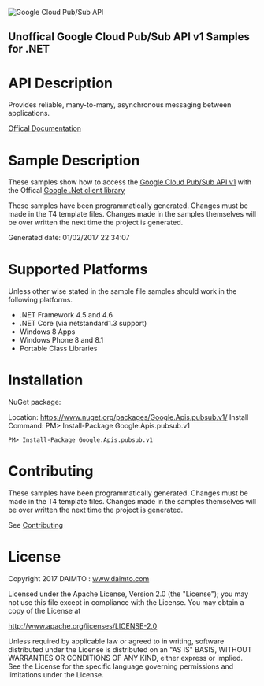 ﻿![Google Cloud Pub/Sub API](https://www.gstatic.com/images/branding/product/1x/googleg_32dp.png)

## Unoffical Google Cloud Pub/Sub API v1 Samples for .NET  ##

API Description
=============

Provides reliable, many-to-many, asynchronous messaging between applications.

[Offical Documentation](https://cloud.google.com/pubsub/docs)

Sample Description
=============

These samples show how to access the [Google Cloud Pub/Sub API v1](https://cloud.google.com/pubsub/docs) with the Offical [Google .Net client library](https://github.com/google/google-api-dotnet-client)

These samples have been programmatically generated. Changes must be made in the T4 template files. Changes made in the samples themselves will be over written the next time the project is generated.

Generated date: 01/02/2017 22:34:07 

Supported Platforms
=================================

Unless other wise stated in the sample file samples should work in the following platforms.

* .NET Framework 4.5 and 4.6
* .NET Core (via netstandard1.3 support)
* Windows 8 Apps
* Windows Phone 8 and 8.1
* Portable Class Libraries

Installation
=================================

NuGet package:

Location: https://www.nuget.org/packages/Google.Apis.pubsub.v1/ 
Install Command: PM>  Install-Package Google.Apis.pubsub.v1

```
PM> Install-Package Google.Apis.pubsub.v1
```

Contributing
=================================

These samples have been programmatically generated. Changes must be made in the T4 template files. Changes made in the samples themselves will be over written the next time the project is generated.

See [Contributing](CONTRIBUTING.md)

License
=================================

Copyright 2017 DAIMTO :  www.daimto.com

Licensed under the Apache License, Version 2.0 (the "License"); you may not use this file except in compliance with
the License. You may obtain a copy of the License at

http://www.apache.org/licenses/LICENSE-2.0

Unless required by applicable law or agreed to in writing, software distributed under the License is distributed on
an "AS IS" BASIS, WITHOUT WARRANTIES OR CONDITIONS OF ANY KIND, either express or implied. See the License for the
specific language governing permissions and limitations under the License.